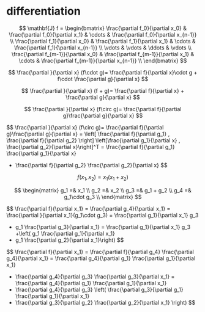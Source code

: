 # differentiation

$$
\mathbf{J} f
= \begin{bmatrix}
\frac{\partial f_0}{\partial x_0} & \frac{\partial f_0}{\partial x_1} & \cdots & \frac{\partial f_0}{\partial x_{n-1}} \\
\frac{\partial f_1}{\partial x_0} & \frac{\partial f_1}{\partial x_1} & \cdots & \frac{\partial f_1}{\partial x_{n-1}} \\
\vdots & \vdots & \ddots & \vdots \\
\frac{\partial f_{m-1}}{\partial x_0} & \frac{\partial f_{m-1}}{\partial x_1} & \cdots & \frac{\partial f_{m-1}}{\partial x_{n-1}} \\
\end{bmatrix}
$$

$$
\frac{\partial }{\partial x} (f\cdot g)= \frac{\partial f}{\partial x}\cdot g + f\cdot \frac{\partial g}{\partial x}
$$

$$
\frac{\partial }{\partial x} (f + g)= \frac{\partial f}{\partial x} + \frac{\partial g}{\partial x}
$$

$$
\frac{\partial }{\partial x} (f\circ g)= \frac{\partial f}{\partial g}\frac{\partial g}{\partial x}
$$

$$
\frac{\partial }{\partial x} (f\circ g)= \frac{\partial f}{\partial g}\frac{\partial g}{\partial x}
= \left[ \frac{\partial f}{\partial g_1} \, \frac{\partial f}{\partial g_2} \right]
\left[\frac{\partial g_1}{\partial x} \, \frac{\partial g_2}{\partial x}\right]^T
= \frac{\partial f}{\partial g_1}  
\frac{\partial g_1}{\partial x} 
+ \frac{\partial f}{\partial g_2} 
\frac{\partial g_2}{\partial x}
$$

$$
f(x_1,x_2) = x_1(x_1+x_2)
$$

$$
\begin{matrix}
g_1 =&  x_1 \\
g_2 =&  x_2 \\
g_3 =&  g_1 + g_2 \\
g_4 =& g_1\cdot g_3 \\
\end{matrix}
$$

$$
\frac{\partial f}{\partial x_1}
= \frac{\partial g_4}{\partial x_1}
= \frac{\partial }{\partial x_1}(g_1\cdot g_3)
= \frac{\partial g_1}{\partial x_1} g_3
+ g_1 \frac{\partial g_3}{\partial x_1}
= \frac{\partial g_1}{\partial x_1} g_3
+\left(
g_1 \frac{\partial g_1}{\partial x_1}
+ g_1 \frac{\partial g_2}{\partial x_1}\right)
$$

$$
\frac{\partial f}{\partial x_1}
= \frac{\partial f}{\partial g_4}
\frac{\partial g_4}{\partial x_1}
= \frac{\partial g_4}{\partial g_1}
\frac{\partial g_1}{\partial x_1}
+ \frac{\partial g_4}{\partial g_3}
\frac{\partial g_3}{\partial x_1}
= \frac{\partial g_4}{\partial g_1}
\frac{\partial g_1}{\partial x_1}
+ \frac{\partial g_4}{\partial g_3}
\left(
\frac{\partial g_3}{\partial g_1}
\frac{\partial g_1}{\partial x_1}
+ \frac{\partial g_3}{\partial g_2}
\frac{\partial g_2}{\partial x_1}
\right)
$$
